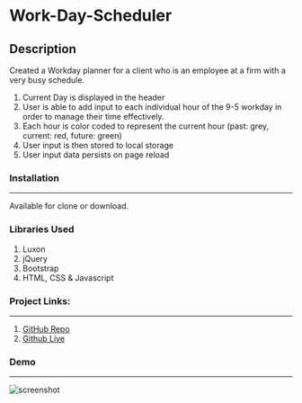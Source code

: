 # Work-Day-Scheduler

## Description

Created a Workday planner for a client who is an employee at a firm with a very busy schedule.

1. Current Day is displayed in the header
2. User is able to add input to each individual hour of the 9-5 workday in order to manage their time effectively.
3. Each hour is color coded to represent the current hour (past: grey, current: red, future: green)
4. User input is then stored to local storage
5. User input data persists on page reload

### Installation

---

Available for clone or download. 


### Libraries Used 

1. Luxon
2. jQuery
3. Bootstrap
4. HTML, CSS & Javascript


### Project Links:

---

1. [GitHub Repo](https://github.com/ramandeeppatwar/Work-Day-Scheduler)
2. [Github Live](https://ramandeeppatwar.github.io/Work-Day-Scheduler/)

### Demo

---

![screenshot](./assets/screenshot.jpeg)